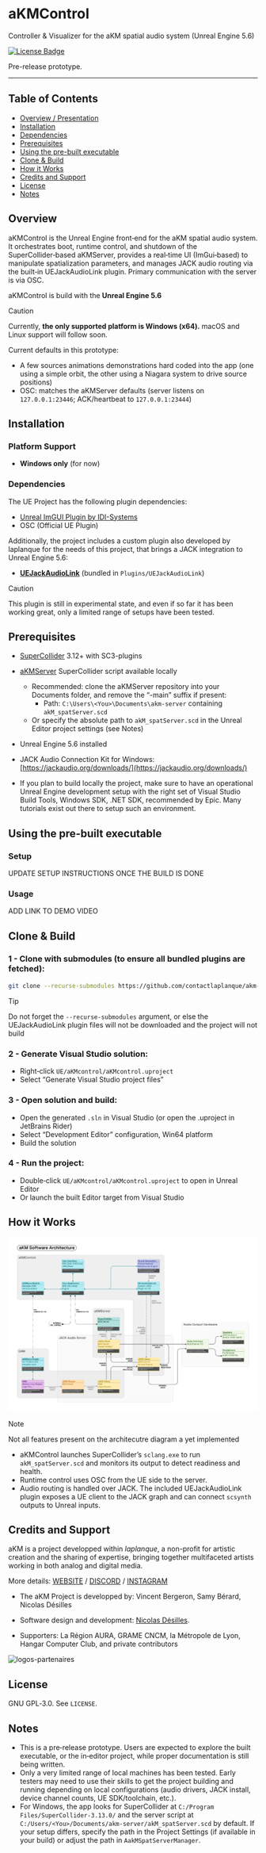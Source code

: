 # aKMControl

Controller & Visualizer for the aKM spatial audio system (Unreal Engine 5.6)

[![License Badge](https://img.shields.io/badge/GNU_GPLv3-blue.svg?style=plastic&logo=gnu&label=license)](https://www.gnu.org/licenses/gpl-3.0.en.html)

Pre-release prototype.

---

## Table of Contents

- [Overview / Presentation](#overview)
- [Installation](#installation)
- [Dependencies](#dependencies)
- [Prerequisites](#prerequisites)
- [Using the pre-built executable](#using-the-pre-built-executable)
- [Clone & Build](#clone--build)
- [How it Works](#how-it-works)
- [Credits and Support](#credits-and-support)
- [License](#license)
- [Notes](#notes)

## Overview

aKMControl is the Unreal Engine front‑end for the aKM spatial audio system. It orchestrates boot, runtime control, and shutdown of the SuperCollider‑based aKMServer, provides a real‑time UI (ImGui‑based) to manipulate spatialization parameters, and manages JACK audio routing via the built‑in UEJackAudioLink plugin. Primary communication with the server is via OSC.

aKMControl is build with the **Unreal Engine 5.6**

> [!CAUTION]
> Currently, **the only supported platform is Windows (x64).** macOS and Linux support will follow soon.

Current defaults in this prototype:

- A few sources animations demonstrations hard coded into the app (one using a simple orbit, the other using a Niagara system to drive source positions)
- OSC: matches the aKMServer defaults (server listens on `127.0.0.1:23446`; ACK/heartbeat to `127.0.0.1:23444`)

## Installation

### Platform Support

- **Windows only** (for now)

### Dependencies

The UE Project has the following plugin dependencies:

- [Unreal ImGUI Plugin by IDI-Systems](https://github.com/IDI-Systems/UnrealImGui)
- OSC (Official UE Plugin)

Additionally, the project includes a custom plugin also developed by laplanque for the needs of this project, that brings a JACK integration to Unreal Engine 5.6:

- [**UEJackAudioLink**](https://github.com/contactlaplanque/UEJackAudioLink) (bundled in `Plugins/UEJackAudioLink`)

> [!CAUTION]
> This plugin is still in experimental state, and even if so far it has been working great, only a limited range of setups have been tested.

## Prerequisites

- [SuperCollider](https://supercollider.github.io/) 3.12+ with SC3-plugins
- [aKMServer](https://github.com/contactlaplanque/akm-server) SuperCollider script available locally
  - Recommended: clone the aKMServer repository into your Documents folder, and remove the “-main” suffix if present:
    - Path: `C:\Users\<You>\Documents\akm-server` containing `akM_spatServer.scd`
  - Or specify the absolute path to `akM_spatServer.scd` in the Unreal Editor project settings (see Notes)
- Unreal Engine 5.6 installed
- JACK Audio Connection Kit for Windows: [https://jackaudio.org/downloads/](https://jackaudio.org/downloads/)

- If you plan to build locally the project, make sure to have an operational Unreal Engine development setup with the right set of Visual Studio Build Tools, Windows SDK, .NET SDK, recommended by Epic. Many tutorials exist out there to setup such an environment.

## Using the pre-built executable

### Setup

UPDATE SETUP INSTRUCTIONS ONCE THE BUILD IS DONE

### Usage 

ADD LINK TO DEMO VIDEO

## Clone & Build

### 1 - Clone with submodules (to ensure all bundled plugins are fetched):

```bash
git clone --recurse-submodules https://github.com/contactlaplanque/akm-control.git
```

> [!TIP]
> Do not forget the `--recurse-submodules` argument, or else the UEJackAudioLink plugin files will not be downloaded and the project will not build

### 2 - Generate Visual Studio solution:

- Right‑click `UE/aKMcontrol/aKMcontrol.uproject`
- Select “Generate Visual Studio project files”

### 3 - Open solution and build:

- Open the generated `.sln` in Visual Studio (or open the .uproject in JetBrains Rider)
- Select “Development Editor” configuration, Win64 platform
- Build the solution

### 4 - Run the project:

- Double‑click `UE/aKMcontrol/aKMcontrol.uproject` to open in Unreal Editor
- Or launch the built Editor target from Visual Studio

## How it Works

![aKM Software Architecture](./UE/aKMcontrol/Media/250912_aKM_Software_Architecture.png)

> [!NOTE]
> Not all features present on the architecutre diagram a yet implemented

- aKMControl launches SuperCollider’s `sclang.exe` to run `akM_spatServer.scd` and monitors its output to detect readiness and health.
- Runtime control uses OSC from the UE side to the server. 
- Audio routing is handled over JACK. The included UEJackAudioLink plugin exposes a UE client to the JACK graph and can connect `scsynth` outputs to Unreal inputs.

## Credits and Support

aKM is a project developped within _laplanque_, a non-profit for artistic
creation and the sharing of expertise, bringing together multifaceted artists working in both analog and digital media.

More details: [WEBSITE](https://laplanque.eu/) / [DISCORD](https://discord.gg/c7PK5h3PKE) / [INSTAGRAM](https://www.instagram.com/contact.laplanque/)

- The aKM Project is developped by: Vincent Bergeron, Samy Bérard, Nicolas Désilles
- Software design and development: [Nicolas Désilles](https://github.com/nicolasdesilles). 

- Supporters: La Région AURA, GRAME CNCM, la Métropole de Lyon, Hangar Computer Club, and private contributors

![logos-partenaires](https://laplanque.eu/wp-content/uploads/2025/07/LOGO-partenaire-siteweb.png)

## License

GNU GPL‑3.0. See `LICENSE`.

## Notes

- This is a pre‑release prototype. Users are expected to explore the built executable, or the in‑editor project, while proper documentation is still being written.
- Only a very limited range of local machines has been tested. Early testers may need to use their skills to get the project building and running depending on local configurations (audio drivers, JACK install, device channel counts, UE SDK/toolchain, etc.).
- For Windows, the app looks for SuperCollider at `C:/Program Files/SuperCollider-3.13.0/` and the server script at `C:/Users/<You>/Documents/akm-server/akM_spatServer.scd` by default. If your setup differs, specify the path in the Project Settings (if available in your build) or adjust the path in `AakMSpatServerManager`.
